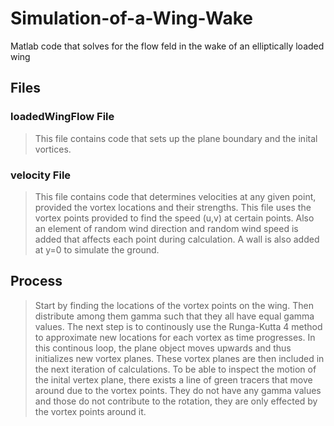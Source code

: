 # Simulation-of-a-Wing-Wake
Matlab code that solves for the  flow feld in the wake of an elliptically loaded wing

## Files
### loadedWingFlow File
>This file contains code that sets up the plane boundary and the inital vortices.

### velocity File
>This file contains code that determines velocities at any given point, provided the vortex locations and their strengths. This file uses the vortex points provided to find the speed (u,v) at certain points. Also an element of random wind direction and random wind speed is added that affects each point during calculation. A wall is also added at y=0 to simulate the ground. 

## Process
>Start by finding the locations of the vortex points on the wing. Then distribute among them gamma such that they all have equal gamma values. The next step is to continously use the Runga-Kutta 4 method to approximate new locations for each vortex as time progresses. In this continous loop, the plane object moves upwards and thus initializes new vortex planes. These vortex planes are then included in the next iteration of calculations. To be able to inspect the motion of the inital vertex plane, there exists a line of green tracers that move around due to the vortex points. They do not have any gamma values and those do not contribute to the rotation, they are only effected by the vortex points around it.
